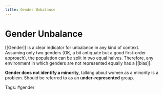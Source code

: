 ```yaml
---
title: Gender Unbalance
---
```


# Gender Unbalance
[[Gender]] is a clear indicator for unbalance in any kind of context. Assuming only two genders (OK, a bit antiquate but a good first-order approach), the population can be split in two equal halves. Therefore, any environment in which genders are not represented equally has a [[bias]]. 

**Gender does not identify a minority**, talking about women as a minority is a problem. Should be referred to as an **under-represented** group.

Tags: #gender 